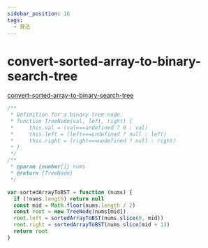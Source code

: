 ```yaml
---
sidebar_position: 16
tags:
  - 算法
---
```


# convert-sorted-array-to-binary-search-tree

[convert-sorted-array-to-binary-search-tree](https://leetcode.com/problems/convert-sorted-array-to-binary-search-tree/)

```js
/**
 * Definition for a binary tree node.
 * function TreeNode(val, left, right) {
 *     this.val = (val===undefined ? 0 : val)
 *     this.left = (left===undefined ? null : left)
 *     this.right = (right===undefined ? null : right)
 * }
 */
/**
 * @param {number[]} nums
 * @return {TreeNode}
 */

var sortedArrayToBST = function (nums) {
  if (!nums.length) return null
  const mid = Math.floor(nums.length / 2)
  const root = new TreeNode(nums[mid])
  root.left = sortedArrayToBST(nums.slice(0, mid))
  root.right = sortedArrayToBST(nums.slice(mid + 1))
  return root
}
```
